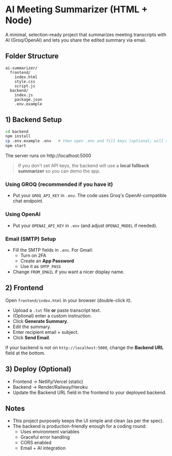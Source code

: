 # AI Meeting Summarizer (HTML + Node)

A minimal, selection-ready project that summarizes meeting transcripts with AI (Groq/OpenAI) and lets you share the edited summary via email.

## Folder Structure
```
ai-summarizer/
  frontend/
    index.html
    style.css
    script.js
  backend/
    index.js
    package.json
    .env.example
```

## 1) Backend Setup
```bash
cd backend
npm install
cp .env.example .env   # then open .env and fill keys (optional; will still work with fallback)
npm start
```
The server runs on http://localhost:5000

> If you don't set API keys, the backend will use a **local fallback summarizer** so you can demo the app.

### Using GROQ (recommended if you have it)
- Put your `GROQ_API_KEY` in `.env`. The code uses Groq's OpenAI-compatible chat endpoint.

### Using OpenAI
- Put your `OPENAI_API_KEY` in `.env` (and adjust `OPENAI_MODEL` if needed).

### Email (SMTP) Setup
- Fill the SMTP fields in `.env`. For Gmail:
  - Turn on 2FA
  - Create an **App Password**
  - Use it as `SMTP_PASS`
- Change `FROM_EMAIL` if you want a nicer display name.

## 2) Frontend
Open `frontend/index.html` in your browser (double-click it).
- Upload a `.txt` file **or** paste transcript text.
- (Optional) enter a custom instruction.
- Click **Generate Summary**.
- Edit the summary.
- Enter recipient email + subject.
- Click **Send Email**.

If your backend is not on `http://localhost:5000`, change the **Backend URL** field at the bottom.

## 3) Deploy (Optional)
- Frontend → Netlify/Vercel (static)
- Backend → Render/Railway/Heroku
- Update the Backend URL field in the frontend to your deployed backend.

## Notes
- This project purposely keeps the UI simple and clean (as per the spec).
- The backend is production-friendly enough for a coding round:
  - Uses environment variables
  - Graceful error handling
  - CORS enabled
  - Email + AI integration
